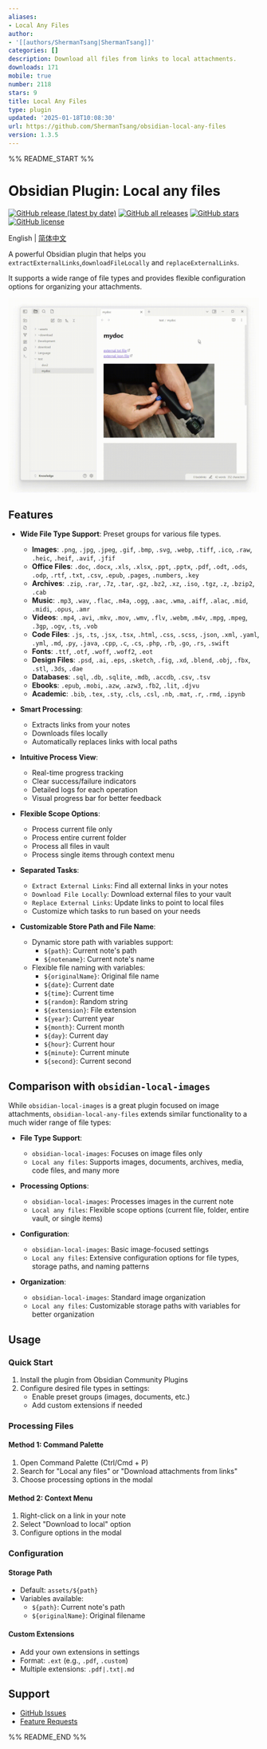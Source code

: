 ```yaml
---
aliases:
- Local Any Files
author:
- '[[authors/ShermanTsang|ShermanTsang]]'
categories: []
description: Download all files from links to local attachments.
downloads: 171
mobile: true
number: 2118
stars: 9
title: Local Any Files
type: plugin
updated: '2025-01-18T10:08:30'
url: https://github.com/ShermanTsang/obsidian-local-any-files
version: 1.3.5
---
```


%% README_START %%

# Obsidian Plugin: Local any files

[![GitHub release (latest by date)](https://img.shields.io/github/v/release/ShermanTsang/obsidian-local-any-files)](https://github.com/ShermanTsang/obsidian-local-any-files/releases/latest)
[![GitHub all releases](https://img.shields.io/github/downloads/ShermanTsang/obsidian-local-any-files/total)](https://github.com/ShermanTsang/obsidian-local-any-files/releases)
[![GitHub stars](https://img.shields.io/github/stars/ShermanTsang/obsidian-local-any-files)](https://github.com/ShermanTsang/obsidian-local-any-files/stargazers)
[![GitHub license](https://img.shields.io/github/license/ShermanTsang/obsidian-local-any-files)](https://github.com/ShermanTsang/obsidian-local-any-files/blob/main/LICENSE)

English | [简体中文](README.zh-CN.md)

A powerful Obsidian plugin that helps you `extractExternalLinks`,`downloadFileLocally` and `replaceExternalLinks`. 

It supports a wide range of file types and provides flexible configuration options for organizing your attachments.

![Preview](https://raw.githubusercontent.com/ShermanTsang/obsidian-local-any-files/HEAD/assets/preview.gif)

## Features

- **Wide File Type Support**: Preset groups for various file types.
  - **Images**: `.png`, `.jpg`, `.jpeg`, `.gif`, `.bmp`, `.svg`, `.webp`, `.tiff`, `.ico`, `.raw`, `.heic`, `.heif`, `.avif`, `.jfif`
  - **Office Files**: `.doc`, `.docx`, `.xls`, `.xlsx`, `.ppt`, `.pptx`, `.pdf`, `.odt`, `.ods`, `.odp`, `.rtf`, `.txt`, `.csv`, `.epub`, `.pages`, `.numbers`, `.key`
  - **Archives**: `.zip`, `.rar`, `.7z`, `.tar`, `.gz`, `.bz2`, `.xz`, `.iso`, `.tgz`, `.z`, `.bzip2`, `.cab`
  - **Music**: `.mp3`, `.wav`, `.flac`, `.m4a`, `.ogg`, `.aac`, `.wma`, `.aiff`, `.alac`, `.mid`, `.midi`, `.opus`, `.amr`
  - **Videos**: `.mp4`, `.avi`, `.mkv`, `.mov`, `.wmv`, `.flv`, `.webm`, `.m4v`, `.mpg`, `.mpeg`, `.3gp`, `.ogv`, `.ts`, `.vob`
  - **Code Files**: `.js`, `.ts`, `.jsx`, `.tsx`, `.html`, `.css`, `.scss`, `.json`, `.xml`, `.yaml`, `.yml`, `.md`, `.py`, `.java`, `.cpp`, `.c`, `.cs`, `.php`, `.rb`, `.go`, `.rs`, `.swift`
  - **Fonts**: `.ttf`, `.otf`, `.woff`, `.woff2`, `.eot`
  - **Design Files**: `.psd`, `.ai`, `.eps`, `.sketch`, `.fig`, `.xd`, `.blend`, `.obj`, `.fbx`, `.stl`, `.3ds`, `.dae`
  - **Databases**: `.sql`, `.db`, `.sqlite`, `.mdb`, `.accdb`, `.csv`, `.tsv`
  - **Ebooks**: `.epub`, `.mobi`, `.azw`, `.azw3`, `.fb2`, `.lit`, `.djvu`
  - **Academic**: `.bib`, `.tex`, `.sty`, `.cls`, `.csl`, `.nb`, `.mat`, `.r`, `.rmd`, `.ipynb`

- **Smart Processing**:
  - Extracts links from your notes
  - Downloads files locally
  - Automatically replaces links with local paths

- **Intuitive Process View**:
  - Real-time progress tracking
  - Clear success/failure indicators
  - Detailed logs for each operation
  - Visual progress bar for better feedback

- **Flexible Scope Options**:
  - Process current file only
  - Process entire current folder
  - Process all files in vault
  - Process single items through context menu

- **Separated Tasks**:
  - `Extract External Links`: Find all external links in your notes
  - `Download File Locally`: Download external files to your vault
  - `Replace External Links`: Update links to point to local files
  - Customize which tasks to run based on your needs

- **Customizable Store Path and File Name**:
  - Dynamic store path with variables support:
    - `${path}`: Current note's path
    - `${notename}`: Current note's name
  - Flexible file naming with variables:
    - `${originalName}`: Original file name
    - `${date}`: Current date
    - `${time}`: Current time
    - `${random}`: Random string
    - `${extension}`: File extension
    - `${year}`: Current year
    - `${month}`: Current month
    - `${day}`: Current day
    - `${hour}`: Current hour
    - `${minute}`: Current minute
    - `${second}`: Current second

## Comparison with `obsidian-local-images`

While `obsidian-local-images` is a great plugin focused on image attachments, `obsidian-local-any-files` extends similar functionality to a much wider range of file types:

- **File Type Support**:
  - `obsidian-local-images`: Focuses on image files only
  - `Local any files`: Supports images, documents, archives, media, code files, and many more

- **Processing Options**:
  - `obsidian-local-images`: Processes images in the current note
  - `Local any files`: Flexible scope options (current file, folder, entire vault, or single items)

- **Configuration**:
  - `obsidian-local-images`: Basic image-focused settings
  - `Local any files`: Extensive configuration options for file types, storage paths, and naming patterns

- **Organization**:
  - `obsidian-local-images`: Standard image organization
  - `Local any files`: Customizable storage paths with variables for better organization

## Usage
 
### Quick Start

1. Install the plugin from Obsidian Community Plugins
2. Configure desired file types in settings:
   - Enable preset groups (images, documents, etc.)
   - Add custom extensions if needed

### Processing Files

#### Method 1: Command Palette
1. Open Command Palette (Ctrl/Cmd + P)
2. Search for "Local any files" or "Download attachments from links"
3. Choose processing options in the modal

#### Method 2: Context Menu
1. Right-click on a link in your note
2. Select "Download to local" option
3. Configure options in the modal

### Configuration

#### Storage Path
- Default: `assets/${path}`
- Variables available: 
  - `${path}`: Current note's path
  - `${originalName}`: Original filename

#### Custom Extensions
- Add your own extensions in settings
- Format: `.ext` (e.g., `.pdf`, `.custom`)
- Multiple extensions: `.pdf|.txt|.md`

## Support

- [GitHub Issues](https://github.com/ShermanTsang/obsidian-local-any-files/issues)
- [Feature Requests](https://github.com/ShermanTsang/obsidian-local-any-files/issues/new)

%% README_END %%